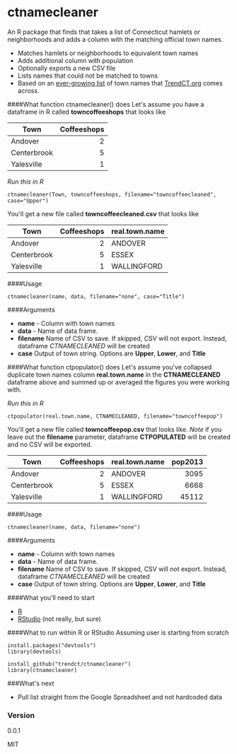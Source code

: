 # ctnamecleaner

An R package that finds that takes a list of Connecticut hamlets or neighborhoods and adds a column with the matching official town names. 

- Matches hamlets or neighborhoods to equivalent town names
- Adds additional column with population
-  Optionally exports a new CSV file
-  Lists names that could not be matched to towns
-  Based on an [ever-growing list](https://docs.google.com/spreadsheets/d/1WqZIGk2AkHXKYvd4uXy5a2nwyg529e7mMU5610Ale0g/edit?usp=sharing) of town names that [TrendCT.org](http://www.trendct.org) comes across. 

####What function ctnamecleaner() does
Let's assume you have a dataframe in R called **towncoffeeshops** that looks like

Town | Coffeeshops
--- | ---:
Andover | 2
Centerbrook | 5
Yalesville | 1

*Run this in R*
```ssh
ctnamecleaner(Town, towncoffeeshops, filename="towncoffeecleaned", case="Upper")
```
You'll get a new file called **towncoffeecleaned.csv** that looks like

Town | Coffeeshops | real.town.name
--- | ---: | --- 
Andover | 2 | ANDOVER
Centerbrook | 5 | ESSEX
Yalesville | 1 | WALLINGFORD

####Usage

```ssh
ctnamecleaner(name, data, filename="none", case="Title")
```

####Arguments
- **name** - Column with town names
- **data** - Name of data frame. 
- **filename** Name of CSV to save. If skipped, CSV will not export. Instead, dataframe *CTNAMECLEANED* will be created
- **case** Output of town string. Options are **Upper**, **Lower**, and **Title**


####What function ctpopulator() does
Let's assume you've collapsed duplicate town names column **real.town.name** in the **CTNAMECLEANED** dataframe above and summed up or averaged the figures you were working with. 

*Run this in R*
```ssh
ctpopulator(real.town.name, CTNAMECLEANED, filename="towncoffeepop")
```
You'll get a new file called **towncoffeepop.csv** that looks like. *Note* if you leave out the **filename** parameter, dataframe **CTPOPULATED** will be created and no CSV will be exported.

Town | Coffeeshops | real.town.name | pop2013
--- | ---: | --- | ---:
Andover | 2 | ANDOVER | 3095
Centerbrook | 5 | ESSEX | 6668
Yalesville | 1 | WALLINGFORD | 45112

####Usage

```ssh
ctnamecleaner(name, data, filename="none")
```

####Arguments
- **name** - Column with town names
- **data** - Name of data frame. 
- **filename** Name of CSV to save. If skipped, CSV will not export. Instead, dataframe *CTNAMECLEANED* will be created
- **case** Output of town string. Options are **Upper**, **Lower**, and **Title**

####What you'll need to start
  - [R](http://www.r-project.org/)
  - [RStudio](http://www.rstudio.com/) (not really, but sure)

####What to run within R or RStudio
Assuming user is starting from scratch
```ssh
install.packages("devtools")
library(devtools)

install_github("trendct/ctnamecleaner")
library(ctnamecleaner)
```

###What's next
  - Pull list straight from the Google Spreadsheet and not hardcoded data

### Version
0.0.1

MIT